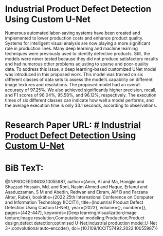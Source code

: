 # Industrial Product Defect Detection Using Custom U-Net
Numerous automated labor-saving systems have
been created and implemented to lower production costs and
enhance product quality. Systems for intelligent visual analysis
are now playing a more significant role in production lines. Many
deep learning and machine learning techniques were previously
used to identify defective products. Still, the models were never
tested because they did not produce satisfactory results and had
numerous other problems adjusting to sparse and poor-quality
data. To address this issue, a deep learning-based customized UNet
model was introduced in this proposed work. This model
was trained on six different classes of data sets to assess the
model’s capability on different image textures and resolutions.
The proposed model had an overall accuracy of 97.25%. We also
achieved significantly higher precision, recall, and F1 scores of
96.04%, 95.58%, and 96.12%, respectively. The execution times
of six different classes can indicate how well a model performs,
and the average execution time is only 33.1 seconds, according
to observations.


# Research Paper URL: [# Industrial Product Defect Detection Using Custom U-Net](https://ieeexplore.ieee.org/abstract/document/10055987)
# BiB TexT: 
@INPROCEEDINGS{10055987,
  author={Amin, Al and Ma, Hongjie and Shazzad Hossain, Md. and Roni, Nasim Ahmed and Haque, Erfanul and Asaduzzaman, S M and Abedin, Redwan and Ekram, Alif B and Farzana Akter, Rube},
  booktitle={2022 25th International Conference on Computer and Information Technology (ICCIT)}, 
  title={Industrial Product Defect Detection Using Custom U-Net}, 
  year={2022},
  volume={},
  number={},
  pages={442-447},
  keywords={Deep learning;Visualization;Image texture;Image resolution;Computational modeling;Production;Product design;defect detection;optimised U-Net;industrial production model;U-Net 3+;convolutional auto-encoder},
  doi={10.1109/ICCIT57492.2022.10055987}}
